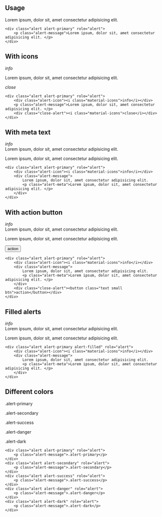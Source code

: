 ##  Usage
<div class="p-4 m-1 background-light-grey">
	<div class="alert alert-primary" role="alert">
		<p class="alert-message">Lorem ipsum, dolor sit, amet consectetur adipisicing elit. </p>
	</div>
</div>

```
<div class="alert alert-primary" role="alert">
	<p class="alert-message">Lorem ipsum, dolor sit, amet consectetur adipisicing elit. </p>
</div>
```

## With icons
<div class="p-4 m-1 background-light-grey">
	<div class="alert alert-primary" role="alert">
		<div class="alert-icon"><i class="material-icons">info</i></div>
		<p class="alert-message">Lorem ipsum, dolor sit, amet consectetur adipisicing elit. </p>
		<div class="close-alert"><i class="material-icons">close</i></div>
	</div>
</div>

```
<div class="alert alert-primary" role="alert">
	<div class="alert-icon"><i class="material-icons">info</i></div>
	<p class="alert-message">Lorem ipsum, dolor sit, amet consectetur adipisicing elit. </p>
	<div class="close-alert"><i class="material-icons">close</i></div>
</div>
```

## With meta text
<div class="p-4 m-1 background-light-grey">
	<div class="alert alert-primary" role="alert">
		<div class="alert-icon"><i class="material-icons">info</i></div>
		<div class="alert-message">
			Lorem ipsum, dolor sit, amet consectetur adipisicing elit. 
			<p class="alert-meta">Lorem ipsum, dolor sit, amet consectetur adipisicing elit. </p>
		</div>
	</div>
</div>

```
<div class="alert alert-primary" role="alert">
	<div class="alert-icon"><i class="material-icons">info</i></div>
	<div class="alert-message">
		Lorem ipsum, dolor sit, amet consectetur adipisicing elit. 
		<p class="alert-meta">Lorem ipsum, dolor sit, amet consectetur adipisicing elit. </p>
	</div>
</div>
```

## With action button
<div class="p-4 m-1 background-light-grey">
	<div class="alert alert-primary" role="alert">
		<div class="alert-icon"><i class="material-icons">info</i></div>
		<div class="alert-message">
			Lorem ipsum, dolor sit, amet consectetur adipisicing elit. 
			<p class="alert-meta">Lorem ipsum, dolor sit, amet consectetur adipisicing elit. </p>
		</div>
		<div class="close-alert"><button class="text small btn">action</button></div>
	</div>
</div>

```
<div class="alert alert-primary" role="alert">
	<div class="alert-icon"><i class="material-icons">info</i></div>
	<div class="alert-message">
		Lorem ipsum, dolor sit, amet consectetur adipisicing elit. 
		<p class="alert-meta">Lorem ipsum, dolor sit, amet consectetur adipisicing elit. </p>
	</div>
	<div class="close-alert"><button class="text small btn">action</button></div>
</div>
```

## Filled alerts
<div class="p-4 m-1 background-light-grey">
	<div class="alert alert-primary alert-filled" role="alert">
		<div class="alert-icon"><i class="material-icons">info</i></div>
		<div class="alert-message">
			Lorem ipsum, dolor sit, amet consectetur adipisicing elit. 
			<p class="alert-meta">Lorem ipsum, dolor sit, amet consectetur adipisicing elit. </p>
		</div>
	</div>
</div>

```
<div class="alert alert-primary alert-filled" role="alert">
	<div class="alert-icon"><i class="material-icons">info</i></div>
	<div class="alert-message">
		Lorem ipsum, dolor sit, amet consectetur adipisicing elit. 
		<p class="alert-meta">Lorem ipsum, dolor sit, amet consectetur adipisicing elit. </p>
	</div>
</div>
```



## Different colors
<div class="p-4 m-1 background-light-grey">
	<div class="alert alert-primary" role="alert">
		<p class="alert-message">.alert-primary</p>
	</div>
	<div class="alert alert-secondary" role="alert">
		<p class="alert-message">.alert-secondary</p>
	</div>
	<div class="alert alert-success" role="alert">
		<p class="alert-message">.alert-success</p>
	</div>
	<div class="alert alert-danger" role="alert">
		<p class="alert-message">.alert-danger</p>
	</div>
	<div class="alert alert-dark" role="alert">
		<p class="alert-message">.alert-dark</p>
	</div>
</div>

```
<div class="alert alert-primary" role="alert">
	<p class="alert-message">.alert-primary</p>
</div>
<div class="alert alert-secondary" role="alert">
	<p class="alert-message">.alert-secondary</p>
</div>
<div class="alert alert-success" role="alert">
	<p class="alert-message">.alert-success</p>
</div>
<div class="alert alert-danger" role="alert">
	<p class="alert-message">.alert-danger</p>
</div>
<div class="alert alert-dark" role="alert">
	<p class="alert-message">.alert-dark</p>
</div>
```
